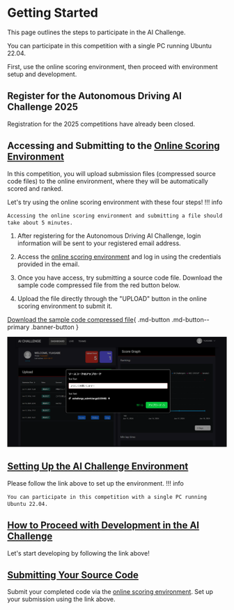 # Getting Started

This page outlines the steps to participate in the AI Challenge.

You can participate in this competition with a single PC running Ubuntu 22.04.

First, use the online scoring environment, then proceed with environment setup and development.

## Register for the Autonomous Driving AI Challenge 2025

Registration for the 2025 competitions have already been closed.

## Accessing and Submitting to the [Online Scoring Environment](https://aichallenge-board.jsae.or.jp/live)

In this competition, you will upload submission files (compressed source code files) to the online environment, where they will be automatically scored and ranked.

Let's try using the online scoring environment with these four steps!
!!! info

    Accessing the online scoring environment and submitting a file should take about 5 minutes.

1. After registering for the Autonomous Driving AI Challenge, login information will be sent to your registered email address.

2. Access the [online scoring environment](https://aichallenge-board.jsae.or.jp/live) and log in using the credentials provided in the email.

3. Once you have access, try submitting a source code file. Download the sample code compressed file from the red button below.

4. Upload the file directly through the "UPLOAD" button in the online scoring environment to submit it.

[Download the sample code compressed file](https://drive.google.com/file/d/19LU70cgeg48R6stEXjvwDp1pTT25OjeN){ .md-button .md-button--primary .banner-button }

![submit](./preliminaries/images/submit.png)

## [Setting Up the AI Challenge Environment](./setup/requirements.en.md)

Please follow the link above to set up the environment.
!!! info

    You can participate in this competition with a single PC running Ubuntu 22.04.

## [How to Proceed with Development in the AI Challenge](./development/workspace-usage.en.md)

Let's start developing by following the link above!

## [Submitting Your Source Code](./preliminaries/submission.en.md)

Submit your completed code via the [online scoring environment](https://aichallenge-board.jsae.or.jp/live).
Set up your submission using the link above.
